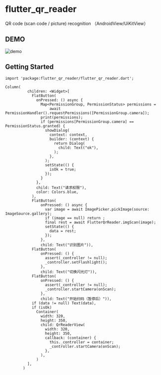 # flutter_qr_reader

QR code (scan code &#x2F; picture) recognition （AndroidView&#x2F;UiKitView）

## DEMO

![demo](https://github.com/hetian9288/flutter_qr_reader/blob/master/ezgif-3-7c8bfe5fd68a.gif?raw=true)

## Getting Started
```import 'package:flutter_qr_reader/flutter_qr_reader.dart';```
```
Column(
          children: <Widget>[
            FlatButton(
              onPressed: () async {
                Map<PermissionGroup, PermissionStatus> permissions =
                    await PermissionHandler().requestPermissions([PermissionGroup.camera]);
                print(permissions);
                if (permissions[PermissionGroup.camera] == PermissionStatus.granted) {
                  showDialog(
                    context: context,
                    builder: (context) {
                      return Dialog(
                        child: Text("ok"),
                      );
                    },
                  );
                  setState(() {
                    isOk = true;
                  });
                }
              },
              child: Text("请求权限"),
              color: Colors.blue,
            ),
            FlatButton(
                onPressed: () async {
                  var image = await ImagePicker.pickImage(source: ImageSource.gallery);
                  if (image == null) return ;
                  final rest = await FlutterQrReader.imgScan(image);
                  setState(() {
                    data = rest;
                  });
                },
                child: Text("识别图片")),
            FlatButton(
                onPressed: () {
                  assert(_controller != null);
                  _controller.setFlashlight();
                },
                child: Text("切换闪光灯")),
            FlatButton(
                onPressed: () {
                  assert(_controller != null);
                  _controller.startCamera(onScan);
                },
                child: Text("开始扫码（暂停后）")),
            if (data != null) Text(data),
            if (isOk)
              Container(
                width: 320,
                height: 350,
                child: QrReaderView(
                  width: 320,
                  height: 350,
                  callback: (container) {
                    this._controller = container;
                    _controller.startCamera(onScan);
                  },
                ),
              )
          ],
        )
```